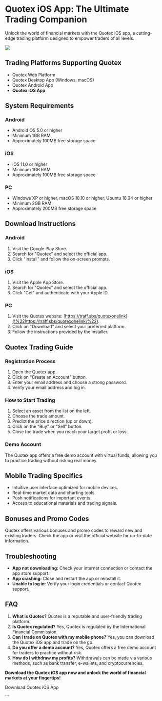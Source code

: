 # Quotex iOS App: The Ultimate Trading Companion

Unlock the world of financial markets with the Quotex iOS app, a
cutting-edge trading platform designed to empower traders of all levels.

[![](https://static.quotex.io/files/10_en/300_250.jpg)](https://traff.sbs/brokerqxlid)

## Trading Platforms Supporting Quotex

-   Quotex Web Platform
-   Quotex Desktop App (Windows, macOS)
-   Quotex Android App
-   **Quotex iOS App**

## System Requirements

### Android

-   Android OS 5.0 or higher
-   Minimum 1GB RAM
-   Approximately 100MB free storage space

### iOS

-   iOS 11.0 or higher
-   Minimum 1GB RAM
-   Approximately 100MB free storage space

### PC

-   Windows XP or higher, macOS 10.10 or higher, Ubuntu 18.04 or higher
-   Minimum 2GB RAM
-   Approximately 200MB free storage space

## Download Instructions

### Android

1.  Visit the Google Play Store.
2.  Search for "Quotex" and select the official app.
3.  Click "Install" and follow the on-screen prompts.

### iOS

1.  Visit the Apple App Store.
2.  Search for "Quotex" and select the official app.
3.  Click "Get" and authenticate with your Apple ID.

### PC

1.  Visit the Quotex website:
    [https://traff.sbs/quotexonelink](\%22https://traff.sbs/quotexonelink\%22).
2.  Click on "Download" and select your preferred platform.
3.  Follow the instructions provided by the installer.

## Quotex Trading Guide

### Registration Process

1.  Open the Quotex app.
2.  Click on "Create an Account" button.
3.  Enter your email address and choose a strong password.
4.  Verify your email address and log in.

### How to Start Trading

1.  Select an asset from the list on the left.
2.  Choose the trade amount.
3.  Predict the price direction (up or down).
4.  Click on the "Buy" or "Sell" button.
5.  Close the trade when you reach your target profit or loss.

### Demo Account

The Quotex app offers a free demo account with virtual funds, allowing
you to practice trading without risking real money.

## Mobile Trading Specifics

-   Intuitive user interface optimized for mobile devices.
-   Real-time market data and charting tools.
-   Push notifications for important events.
-   Access to educational materials and trading signals.

## Bonuses and Promo Codes

Quotex offers various bonuses and promo codes to reward new and existing
traders. Check the app or visit the official website for up-to-date
information.

## Troubleshooting

-   **App not downloading:** Check your internet connection or contact
    the app store support.
-   **App crashing:** Close and restart the app or reinstall it.
-   **Unable to log in:** Verify your login credentials or contact
    Quotex support.

## FAQ

1.  **What is Quotex?** Quotex is a reputable and user-friendly trading
    platform.
2.  **Is Quotex regulated?** Yes, Quotex is regulated by the
    International Financial Commission.
3.  **Can I trade on Quotex with my mobile phone?** Yes, you can
    download the Quotex iOS app and trade on the go.
4.  **Do you offer a demo account?** Yes, Quotex offers a free demo
    account for traders to practice without risk.
5.  **How do I withdraw my profits?** Withdrawals can be made via
    various methods, such as bank transfer, e-wallets, and
    cryptocurrencies.

**Download the Quotex iOS app now and unlock the world of financial
markets at your fingertips!**

Download Quotex iOS App

\`\`\`

